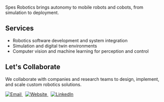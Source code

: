 Spes Robotics brings autonomy to mobile robots and cobots, from simulation to deployment.

## Services
- Robotics software development and system integration  
- Simulation and digital twin environments
- Computer vision and machine learning for perception and control

## Let's Collaborate
We collaborate with companies and research teams to design, implement, and scale custom robotics solutions.

<p align="left">
  <a href="mailto:contact@spes.ai">
    <img src="https://img.shields.io/badge/Email-D14836?style=for-the-badge&logo=gmail&logoColor=white" alt="Email">
  </a>
  &nbsp;
  <a href="https://spes.ai" target="_blank">
    <img src="https://img.shields.io/badge/Website-000000?style=for-the-badge&logo=google-chrome&logoColor=white" alt="Website">
  </a>
  &nbsp;
  <a href="https://www.linkedin.com/company/spes-robotics" target="_blank">
    <img src="https://img.shields.io/badge/LinkedIn-0077B5?style=for-the-badge&logo=linkedin&logoColor=white" alt="LinkedIn">
  </a>
</p>
